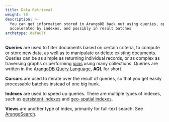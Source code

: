 ```yaml
---
title: Data Retrieval
weight: 70
description: >-
  You can get information stored in ArangoDB back out using queries, optionally
  accelerated by indexes, and possibly in result batches
archetype: default
---
```

**Queries** are used to filter documents based on certain criteria, to compute
or store new data, as well as to manipulate or delete existing documents.
Queries can be as simple as returning individual records, or as complex as
traversing graphs or performing [joins](../aql/examples-and-query-patterns/joins.md) using many
collections. Queries are written in the [ArangoDB Query Language](../aql/_index.md),
**AQL** for short.

**Cursors** are used to iterate over the result of queries, so that you get
easily processable batches instead of one big hunk.

**Indexes** are used to speed up queries. There are multiple types of indexes,
such as [persistent indexes](../index-and-search/indexing/working-with-indexes/persistent-indexes.md) and
[geo-spatial indexes](../index-and-search/indexing/working-with-indexes/geo-spatial-indexes.md).

**Views** are another type of index, primarily for full-text search. See
[ArangoSearch](../index-and-search/arangosearch/_index.md).
